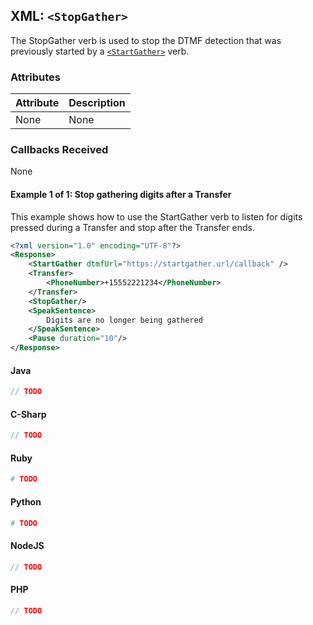 
## XML: `<StopGather>`
The StopGather verb is used to stop the DTMF detection that was previously started by a [`<StartGather>`](startGather.md) verb.

### Attributes
| Attribute | Description |
|:----------|:------------|
| None      | None        |

### Callbacks Received
None



#### Example 1 of 1: Stop gathering digits after a Transfer
This example shows how to use the StartGather verb to listen for digits pressed during a Transfer and stop after the Transfer ends.



```XML
<?xml version="1.0" encoding="UTF-8"?>
<Response>
    <StartGather dtmfUrl="https://startgather.url/callback" />
    <Transfer>
        <PhoneNumber>+15552221234</PhoneNumber>
    </Transfer>
    <StopGather/>
    <SpeakSentence>
        Digits are no longer being gathered
    </SpeakSentence>
    <Pause duration="10"/>
</Response>
```



#### Java

```java
// TODO
```



#### C-Sharp

```csharp
// TODO
```



#### Ruby

```ruby
# TODO
```



#### Python

```python
# TODO
```



#### NodeJS

```js
// TODO
```



#### PHP

```php
// TODO
```


